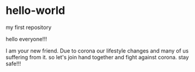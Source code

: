 # hello-world
my first repository

hello everyone!!!
 
 I am your new friend. Due to corona our lifestyle changes and many of us suffering from it.
 so let's join hand together and fight against corona.
 stay safe!!!
